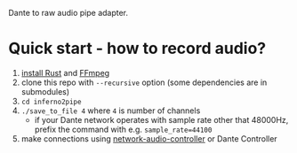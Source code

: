 Dante to raw audio pipe adapter.

# Quick start - how to record audio?
1. [install Rust](https://rustup.rs/) and [FFmpeg](http://ffmpeg.org/)
2. clone this repo with `--recursive` option (some dependencies are in submodules)
3. `cd inferno2pipe`
4. `./save_to_file 4` where `4` is number of channels
   * if your Dante network operates with sample rate other that 48000Hz, prefix the command with e.g. `sample_rate=44100`
5. make connections using [network-audio-controller](https://github.com/chris-ritsen/network-audio-controller) or Dante Controller
